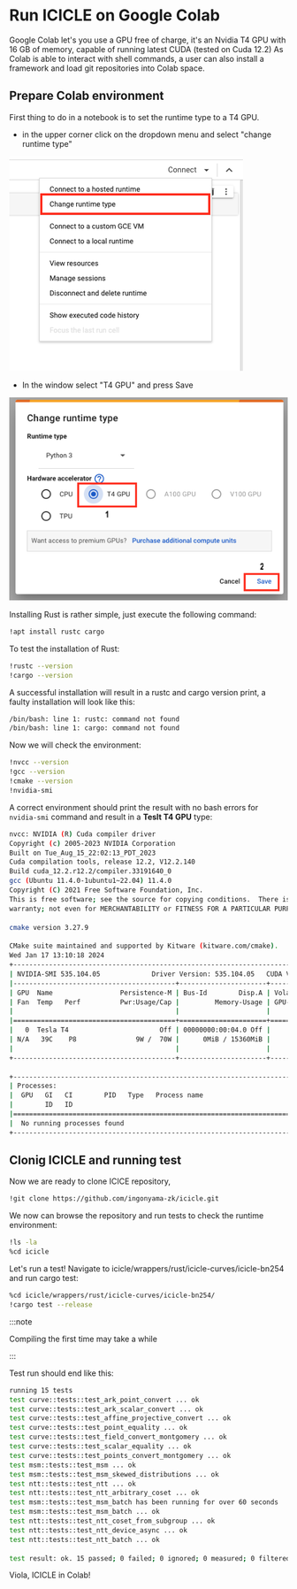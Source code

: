 # Run ICICLE on Google Colab

Google Colab let's you use a GPU free of charge, it's an Nvidia T4 GPU with 16 GB of memory, capable of running latest CUDA (tested on Cuda 12.2)
As Colab is able to interact with shell commands, a user can also install a framework and load git repositories into Colab space.

## Prepare Colab environment

First thing to do in a notebook is to set the runtime type to a T4 GPU.

* in the upper corner click on the dropdown menu and select "change runtime type"

![Change runtime](../../static/img/colab_change_runtime.png)

* In the window select "T4 GPU" and press Save

![T4 GPU](../../static/img/t4_gpu.png)

Installing Rust is rather simple, just execute the following command:

```sh
!apt install rustc cargo
```

To test the installation of Rust:

```sh
!rustc --version
!cargo --version
```

A successful installation will result in a rustc and cargo version print, a faulty installation will look like this:

```sh
/bin/bash: line 1: rustc: command not found
/bin/bash: line 1: cargo: command not found
```

Now we will check the environment:

```sh
!nvcc --version
!gcc --version
!cmake --version
!nvidia-smi
```

A correct environment should print the result with no bash errors for `nvidia-smi` command and result in a **Teslt T4 GPU** type:

```sh
nvcc: NVIDIA (R) Cuda compiler driver
Copyright (c) 2005-2023 NVIDIA Corporation
Built on Tue_Aug_15_22:02:13_PDT_2023
Cuda compilation tools, release 12.2, V12.2.140
Build cuda_12.2.r12.2/compiler.33191640_0
gcc (Ubuntu 11.4.0-1ubuntu1~22.04) 11.4.0
Copyright (C) 2021 Free Software Foundation, Inc.
This is free software; see the source for copying conditions.  There is NO
warranty; not even for MERCHANTABILITY or FITNESS FOR A PARTICULAR PURPOSE.

cmake version 3.27.9

CMake suite maintained and supported by Kitware (kitware.com/cmake).
Wed Jan 17 13:10:18 2024       
+---------------------------------------------------------------------------------------+
| NVIDIA-SMI 535.104.05             Driver Version: 535.104.05   CUDA Version: 12.2     |
|-----------------------------------------+----------------------+----------------------+
| GPU  Name                 Persistence-M | Bus-Id        Disp.A | Volatile Uncorr. ECC |
| Fan  Temp   Perf          Pwr:Usage/Cap |         Memory-Usage | GPU-Util  Compute M. |
|                                         |                      |               MIG M. |
|=========================================+======================+======================|
|   0  Tesla T4                       Off | 00000000:00:04.0 Off |                    0 |
| N/A   39C    P8               9W /  70W |      0MiB / 15360MiB |      0%      Default |
|                                         |                      |                  N/A |
+-----------------------------------------+----------------------+----------------------+
                                                                                         
+---------------------------------------------------------------------------------------+
| Processes:                                                                            |
|  GPU   GI   CI        PID   Type   Process name                            GPU Memory |
|        ID   ID                                                             Usage      |
|=======================================================================================|
|  No running processes found                                                           |
+---------------------------------------------------------------------------------------+
```

## Clonig ICICLE and running test

Now we are ready to clone ICICE repository,

```sh
!git clone https://github.com/ingonyama-zk/icicle.git
```

We now can browse the repository and run tests to check the runtime environment:

```sh
!ls -la
%cd icicle
```

Let's run a test!
Navigate to icicle/wrappers/rust/icicle-curves/icicle-bn254 and run cargo test:

```sh
%cd icicle/wrappers/rust/icicle-curves/icicle-bn254/
!cargo test --release
```

:::note

Compiling the first time may take a while

:::

Test run should end like this:

```sh
running 15 tests
test curve::tests::test_ark_point_convert ... ok
test curve::tests::test_ark_scalar_convert ... ok
test curve::tests::test_affine_projective_convert ... ok
test curve::tests::test_point_equality ... ok
test curve::tests::test_field_convert_montgomery ... ok
test curve::tests::test_scalar_equality ... ok
test curve::tests::test_points_convert_montgomery ... ok
test msm::tests::test_msm ... ok
test msm::tests::test_msm_skewed_distributions ... ok
test ntt::tests::test_ntt ... ok
test ntt::tests::test_ntt_arbitrary_coset ... ok
test msm::tests::test_msm_batch has been running for over 60 seconds
test msm::tests::test_msm_batch ... ok
test ntt::tests::test_ntt_coset_from_subgroup ... ok
test ntt::tests::test_ntt_device_async ... ok
test ntt::tests::test_ntt_batch ... ok

test result: ok. 15 passed; 0 failed; 0 ignored; 0 measured; 0 filtered out; finished in 99.39s
```

Viola, ICICLE in Colab!
